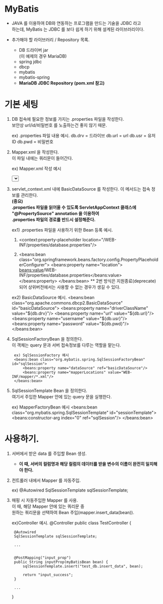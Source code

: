 # MyBatis

* JAVA 를 이용하여 DB와 연동하는 프로그램을 만드는 기술을 JDBC 라고  
하는데, MyBatis 는 JDBC 를 보다 쉽게 하기 위해 설계된 라이브러리이다.
  

* 추가해야 할 라이브러리 / Repository 목록.
    * DB 드라이버 jar  
      (이 예제의 경우 MariaDB)
    * spring jdbc
    * dbcp
    * mybatis
    * mybatis-spring
    * **MariaDB JDBC Repository (pom.xml 참고)** 
  

# 기본 세팅


1. DB 접속에 필요한 정보를 가지는 .properties 파일을 작성한다.  
보안상 url/id/비밀번호 를 노출하는건 좋지 않기 때문.

    
    ex) .properties 파일 내용 예시.
    db.drv = 드라이브
    db.url = url
    db.usr = 유저ID 
    db.pwd = 비밀번호


2. Mapper.xml 을 작성한다.  
이 파일 내에는 쿼리문이 들어간다.
   

    ex) Mapper.xml 작성 예시

    <?xml version="1.0" encoding="UTF-8"?>
    <!DOCTYPE mapper PUBLIC "-//mybatis.org//DTD Mapper 3.0//EN"
                        "http://mybatis.org/dtd/mybatis-3-mapper.dtd">

    <mapper namespace="mapper 이름">
        <insert id="query 문 이름" parameterType="서버에서 받은 data 를 주입할 Bean 경로">
            <![CDATA[
            insert into MVC_test (data1, data2, data3)
            VALUES (#{data1},#{data2},#{data3})
            ]]>
        </insert>
        <select id="query 문 이름" resultType="서버에서 받은 data 를 주입할 Bean 경로">
            <![CDATA[
            select * from MVC_test
            ]]>
        </select>
    </mapper>


3. servlet_context.xml 내에 BasicDataSource 를 작성한다. 
   이 메서드는 접속 정보를 관리한다.  
   **(중요)  
   .properties 파일을 읽어올 수 있도록 ServletAppContext 클래스에 "@PropertySource" annotation 을 이용하여  
   .properties 파일의 경로를 반드시 설정해준다.**   


      ex1) .properties 파일을 사용하기 위한 Bean 등록 예시.
      1. <context:property-placeholder location="/WEB-INF/properties/database.properties"/>

      2. <beans:bean class="org.springframework.beans.factory.config.PropertyPlaceholderConfigurer">
            <beans:property name="location">
                <beans:value>/WEB-INF/properties/database.properties</beans:value>
            </beans:property>
         </beans:bean>
        ** 2번 방식은 지원종료(deprecate) 되어 상위버전에서는 사용할 수 없는 경우가 생길 수 있다.


      ex2) BasicDataSource 예시.
      <beans:bean class="org.apache.commons.dbcp2.BasicDataSource" id="basicDataSource">
          <beans:property name="driverClassName" value="${db.drv}"/>
          <beans:property name="url" value="${db.url}"/>
          <beans:property name="username" value="${db.usr}"/>
          <beans:property name="password" value="${db.pwd}"/>
      </beans:bean>


4. SqlSessionFactoryBean 을 정의한다.  
이 객체는 query 문과 서버 접속정보를 다루는 역할을 맡는다.


        ex) SqlSessionFactory 예시
        <beans:bean class="org.mybatis.spring.SqlSessionFactoryBean" id="sqlSession">
            <beans:property name="dataSource" ref="basicDataSource"/>
            <beans:property name="mapperLocations" value="WEB-INF/mapper/*.xml"/>
        </beans:bean>


5. SqlSessionTemplate Bean 을 정의한다.  
여기서 주입한 Mapper 안에 있는 query 문을 실행한다.
   

      ex) MapperFactoryBean 예시
      <beans:bean class="org.mybatis.spring.SqlSessionTemplate" id="sessionTemplate">
            <beans:constructor-arg index="0" ref="sqlSession"/>
      </beans:bean>


# 사용하기.


1. 서버에서 받은 data 를 주입할 Bean 생성.
    * **이 때, 서버의 컬럼명과 해당 컬럼의 데이터를 받을 변수의 이름이 완전히 일치해야 한다.**


2. 컨트롤러 내에서 Mapper 를 자동주입.  
    

    ex)
    @Autowired
    SqlSessionTemplate sqlSessionTemplate;


3. 매핑 시 자동주입한 Mapper 를 사용.  
   이 때, 해당 Mapper 안에 있는 쿼리문 중  
   원하는 쿼리문을 선택하여 Bean 주입(mapper.insert_data(bean)).


    ex)Controller 예시.
    @Controller
    public class TestController {

        @Autowired
        SqlSessionTemplate sqlSessionTemplate;
    
        ...


        @PostMapping("input_prop")
        public String inputProp(myBatisBean bean) {
            sqlSessionTemplate.insert("test_db.insert_data", bean);
    
            return "input_success";
        }
    
        ...

    }
